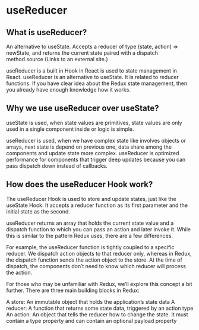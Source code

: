# useReducer

## What is useReducer?
An alternative to useState. Accepts a reducer of type (state, action) => newState, and returns the current state paired with a dispatch method.source (Links to an external site.)

useReducer is a built in Hook in React is used to state management in React. useReducer is an alternative to useState. It is related to reducer functions. If you have clear idea about the Redux state management, then you already have enough knowledge how it works.

## Why we use useReducer over useState?
useState is used, when state values are primitives, state values are only used in a single component inside or logic is simple.

useReducer is used, when we have complex state like involves objects or arrays, next state is depend on previous one, data share among the components and update state more complex. useReducer is optimized performance for components that trigger deep updates because you can pass dispatch down instead of callbacks.

## How does the useReducer Hook work?
The useReducer Hook is used to store and update states, just like the useState Hook. It accepts a reducer function as its first parameter and the initial state as the second.

useReducer returns an array that holds the current state value and a dispatch function to which you can pass an action and later invoke it. While this is similar to the pattern Redux uses, there are a few differences.

For example, the useReducer function is tightly coupled to a specific reducer. We dispatch action objects to that reducer only, whereas in Redux, the dispatch function sends the action object to the store. At the time of dispatch, the components don’t need to know which reducer will process the action.

For those who may be unfamiliar with Redux, we’ll explore this concept a bit further. There are three main building blocks in Redux:

A store: An immutable object that holds the application’s state data A reducer: A function that returns some state data, triggered by an action type An action: An object that tells the reducer how to change the state. It must contain a type property and can contain an optional payload property